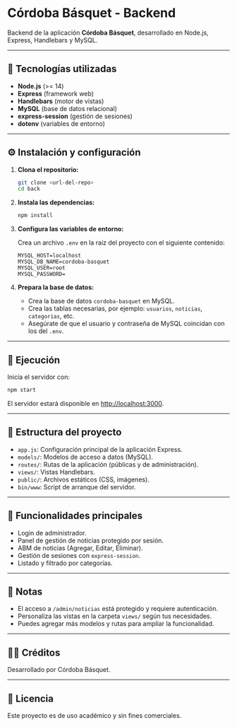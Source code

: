 # Córdoba Básquet - Backend

Backend de la aplicación **Córdoba Básquet**, desarrollado en Node.js, Express, Handlebars y MySQL.

---

## 🚀 Tecnologías utilizadas

- **Node.js** (>= 14)
- **Express** (framework web)
- **Handlebars** (motor de vistas)
- **MySQL** (base de datos relacional)
- **express-session** (gestión de sesiones)
- **dotenv** (variables de entorno)

---

## ⚙️ Instalación y configuración

1. **Clona el repositorio:**

   ```sh
   git clone <url-del-repo>
   cd back
   ```

2. **Instala las dependencias:**

   ```sh
   npm install
   ```

3. **Configura las variables de entorno:**

   Crea un archivo `.env` en la raíz del proyecto con el siguiente contenido:

   ```
   MYSQL_HOST=localhost
   MYSQL_DB_NAME=cordoba-basquet
   MYSQL_USER=root
   MYSQL_PASSWORD=
   ```

4. **Prepara la base de datos:**

   - Crea la base de datos `cordoba-basquet` en MySQL.
   - Crea las tablas necesarias, por ejemplo: `usuarios`, `noticias`, `categorias`, etc.
   - Asegúrate de que el usuario y contraseña de MySQL coincidan con los del `.env`.

---

## 🏁 Ejecución

Inicia el servidor con:

```sh
npm start
```

El servidor estará disponible en [http://localhost:3000](http://localhost:3000).

---

## 📁 Estructura del proyecto

- `app.js`: Configuración principal de la aplicación Express.
- `models/`: Modelos de acceso a datos (MySQL).
- `routes/`: Rutas de la aplicación (públicas y de administración).
- `views/`: Vistas Handlebars.
- `public/`: Archivos estáticos (CSS, imágenes).
- `bin/www`: Script de arranque del servidor.

---

## 🔐 Funcionalidades principales

- Login de administrador.
- Panel de gestión de noticias protegido por sesión.
- ABM de noticias (Agregar, Editar, Eliminar).
- Gestión de sesiones con `express-session`.
- Listado y filtrado por categorías.

---

## 📝 Notas

- El acceso a `/admin/noticias` está protegido y requiere autenticación.
- Personaliza las vistas en la carpeta `views/` según tus necesidades.
- Puedes agregar más modelos y rutas para ampliar la funcionalidad.

---

## 👨‍💻 Créditos

Desarrollado por Córdoba Básquet.

---

## 📄 Licencia

Este proyecto es de uso académico y sin fines comerciales.